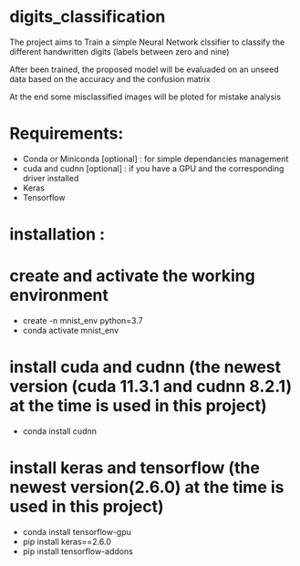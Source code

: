 # digits_classification

The project aims to Train a simple Neural Network clssifier to classify the different handwritten digits (labels
between zero and nine)

After been trained, the proposed model will be evaluaded on an unseed
 data based on the accuracy and the confusion matrix
 
At the end some misclassified images will be ploted  for mistake analysis

# Requirements:
-	Conda or Miniconda [optional] : for simple dependancies management
-	cuda and cudnn [optional] : if you have a GPU and the corresponding driver installed
-	Keras
-	Tensorflow 

# installation :

#  create and activate the working environment
-	create -n mnist_env python=3.7
-	conda activate mnist_env

#  install cuda and cudnn (the newest version (cuda 11.3.1 and cudnn 8.2.1) at the time is used in this project)
-	conda install cudnn

#  install keras and tensorflow (the newest version(2.6.0) at the time is used in this project)
-	conda install tensorflow-gpu
-	pip install keras==2.6.0
-	pip install tensorflow-addons
